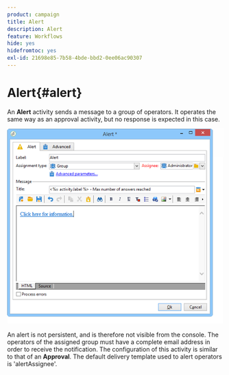 ```yaml
---
product: campaign
title: Alert
description: Alert
feature: Workflows
hide: yes
hidefromtoc: yes
exl-id: 21698e85-7b58-4bde-bbd2-0ee06ac90307
---
```

# Alert{#alert}



An **Alert** activity sends a message to a group of operators. It operates the same way as an approval activity, but no response is expected in this case.

![](assets/edit_alerte.png)

An alert is not persistent, and is therefore not visible from the console. The operators of the assigned group must have a complete email address in order to receive the notification. The configuration of this activity is similar to that of an **Approval**. The default delivery template used to alert operators is 'alertAssignee'.
